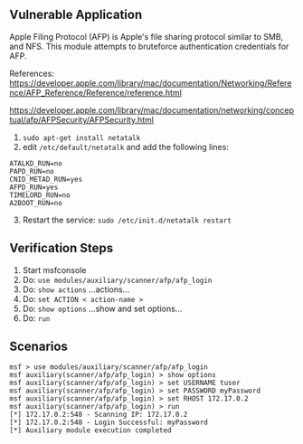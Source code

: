 ## Vulnerable Application

Apple Filing Protocol (AFP) is Apple's file sharing protocol similar to SMB, and NFS. This module attempts to bruteforce authentication credentials for AFP.

References:
https://developer.apple.com/library/mac/documentation/Networking/Reference/AFP_Reference/Reference/reference.html

https://developer.apple.com/library/mac/documentation/networking/conceptual/afp/AFPSecurity/AFPSecurity.html

1. `sudo apt-get install netatalk`
2. edit `/etc/default/netatalk` and add the following lines:
  ```
  ATALKD_RUN=no
  PAPD_RUN=no
  CNID_METAD_RUN=yes
  AFPD_RUN=yes
  TIMELORD_RUN=no
  A2BOOT_RUN=no
```
3. Restart the service: `sudo /etc/init.d/netatalk restart`

## Verification Steps

  1. Start msfconsole
  2. Do: `use modules/auxiliary/scanner/afp/afp_login`
  3. Do: `show actions`
        ...actions...
  4. Do: `set ACTION < action-name >`
  5. Do: `show options`
      ...show and set options...
  6. Do: `run`

## Scenarios

  ```
  msf > use modules/auxiliary/scanner/afp/afp_login
  msf auxiliary(scanner/afp/afp_login) > show options
  msf auxiliary(scanner/afp/afp_login) > set USERNAME tuser
  msf auxiliary(scanner/afp/afp_login) > set PASSWORD myPassword
  msf auxiliary(scanner/afp/afp_login) > set RHOST 172.17.0.2
  msf auxiliary(scanner/afp/afp_login) > run
  [*] 172.17.0.2:548 - Scanning IP: 172.17.0.2
  [*] 172.17.0.2:548 - Login Successful: myPassword
  [*] Auxiliary module execution completed
  ```
